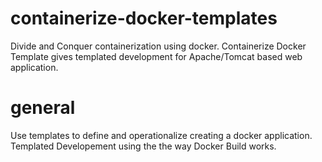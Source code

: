 # containerize-docker-templates

Divide and Conquer containerization using docker. Containerize Docker Template gives templated development 
for Apache/Tomcat based web application.

# general

Use templates to define and operationalize creating a docker application. Templated Developement using the
the way Docker Build works.
